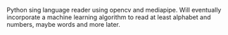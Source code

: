 Python sing language reader using opencv and mediapipe. Will eventually incorporate a machine learning algorithm to read at least alphabet and numbers, maybe words and more later.
